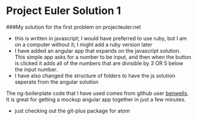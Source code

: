 Project Euler Solution 1
=================

###My solution for the first problem on projecteuler.net

* this is written in javascript; I would have preferred to use ruby, but I am on a computer without it; I might add a ruby version later
* I have added an angular app that expands on the javascript solution. This simple app asks for a number to be input, and then when the button is clicked it adds all of the numbers that are divisible by 3 OR 5 below the input number.
* I have also changed the structure of folders to have the js solution seperate from the angular solution

The ng-boilerplate code that I have used comes from github user [benwells](https://github.com/benwells/ng-boilerplate). It is great for getting a mockup angular app together in just a few minutes.

* just checking out the git-plus package for atom
